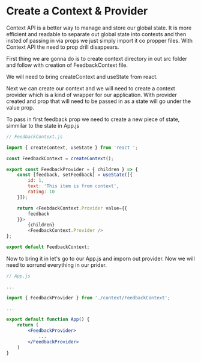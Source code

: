 # **Create a Context & Provider**

Context API is a better way to manage and store our global state. It is more efficient and readable to separate out global state into contexts and then insted of passing in via props we just simply import it co propper files. With Context API the need to prop drill disappears.

First thing we are gonna do is to create context directory in out src folder and follow with creation of FeedbackContext file.

We will need to bring createContext and useState from react.

Next we can create our context and we will need to create a context provider which is a kind of wrapper for our application. With provider created and prop that will need to be passed in as a state will go under the value prop.

To pass in first feedback prop we need to create a new piece of state, simmilar to the state in App.js

```js
// FeedbackContext.js

import { createContext, useState } from 'react ';

const FeedbackContext = createContext();

export const FeedbackProvider = { children } => {
    const [feedback, setFeedback] = useState([{
        id: 1,
        text: 'This item is from context',
        rating: 10
    }]);

    return <FeebdackContext.Provider value={{
        feedback
    }}>
        {children}
        <FeedbackContext.Provider />
};

export default FeedbackContext;

```

Now to bring it in let's go to our App.js and imporn out provider. Now we will need to sorrund everything in our prider.

```jsx
// App.js

...

import { FeedbackProvider } from './context/FeedbackContext';

...

export default function App() {
    return (
        <FeedbackProvider>
            ...
        </FeedbackProvider>
    )
}
```
